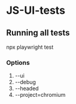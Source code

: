 # JS-UI-tests

## Running all tests
npx playwright test

### Options
1. --ui
1. --debug
1. --headed
1. --project=chromium
